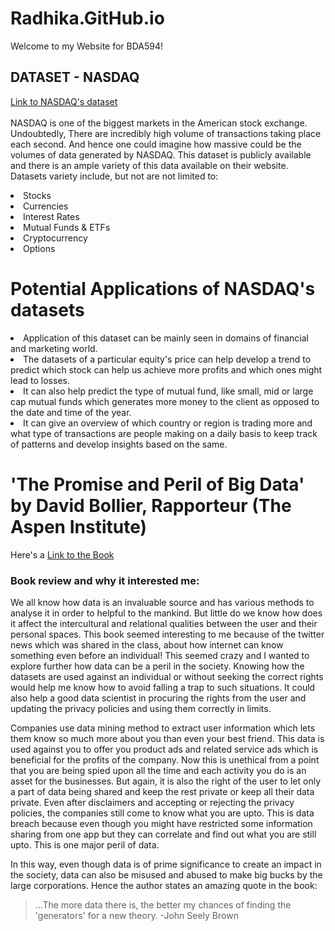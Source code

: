 # Radhika.GitHub.io
Welcome to my Website for BDA594!

## DATASET - NASDAQ

[Link to NASDAQ's dataset](https://data.nasdaq.com/)
<br>
<br>
NASDAQ is one of the biggest markets in the American stock exchange. Undoubtedly, There are incredibly high volume of transactions taking place each second. And hence one could imagine how massive could be the volumes of data generated by NASDAQ. This dataset is publicly available and there is an ample variety of this data available on their website. 
<br>
Datasets variety include, but not are not limited to:
<li> Stocks</li>
<li> Currencies</li>
<li> Interest Rates</li>
<li> Mutual Funds & ETFs</li>
<li> Cryptocurrency</li>
<li> Options</li>

# Potential Applications of NASDAQ's datasets

<li>Application of this dataset can be mainly seen in domains of financial and marketing world. </li>
<li>The datasets of a particular equity's price can help develop a trend to predict which stock can help us achieve more profits and which ones might lead to losses. </li> 
<li>It can also help predict the type of mutual fund, like small, mid or large cap mutual funds which generates more money to the client as opposed to the date and time of the year.</li>
<li> It can give an overview of which country or region is trading more and what type of transactions are people making on a daily basis to keep track of patterns and develop insights based on the same.</li>

# 'The Promise and Peril of Big Data' by David Bollier, Rapporteur (The Aspen Institute)

Here's a [Link to the Book](https://www.aspeninstitute.org/wp-content/uploads/files/content/docs/pubs/The_Promise_and_Peril_of_Big_Data.pdf)
### Book review and why it interested me:

<p>We all know how data is an invaluable source and has various methods to analyse it in order to helpful to the mankind. But little do we know how does it affect the intercultural and relational qualities between the user and their personal spaces. This book seemed interesting to me because of the twitter news which was shared in the class, about how internet can know something even before an individual! This seemed crazy and I wanted to explore further how data can be a peril in the society. Knowing how the datasets are used against an individual or without seeking the correct rights would help me know how to avoid falling a trap to such situations. It could also help a good data scientist in procuring the rights from the user and updating the privacy policies and using them correctly in limits. </p>

<p>Companies use data mining method to extract user information which lets them know so much more about you than even your best friend. This data is used against you to offer you product ads and related service ads which is beneficial for the profits of the company. Now this is unethical from a point that you are being spied upon all the time and each activity you do is an asset for the businesses. But again, it is also the right of the user to let only a part of data being shared and keep the rest private or keep all their data private. Even after disclaimers and accepting or rejecting the privacy policies, the companies still come to know what you are upto. This is data breach because even though you might have restricted some information sharing from one app but they can correlate and find out what you are still upto. This is one major peril of data.</p>
<p>
In this way, even though data is of prime significance to create an impact in the society, data can also be misused and abused to make big bucks by the large corporations. Hence the author states an amazing quote in the book: </p>

> ...The more data there is, the better my chances of finding the 'generators' for a new theory.
> -John Seely Brown


















